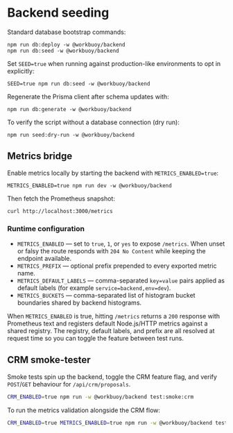 # Backend seeding

Standard database bootstrap commands:

```
npm run db:deploy -w @workbuoy/backend
npm run db:seed -w @workbuoy/backend
```

Set `SEED=true` when running against production-like environments to opt in explicitly:

```
SEED=true npm run db:seed -w @workbuoy/backend
```

Regenerate the Prisma client after schema updates with:

```
npm run db:generate -w @workbuoy/backend
```

To verify the script without a database connection (dry run):

```
npm run seed:dry-run -w @workbuoy/backend
```

## Metrics bridge

Enable metrics locally by starting the backend with `METRICS_ENABLED=true`:

```
METRICS_ENABLED=true npm run dev -w @workbuoy/backend
```

Then fetch the Prometheus snapshot:

```
curl http://localhost:3000/metrics
```

### Runtime configuration

- `METRICS_ENABLED` &mdash; set to `true`, `1`, or `yes` to expose `/metrics`. When unset or falsy the route responds with `204 No Content` while keeping the endpoint available.
- `METRICS_PREFIX` &mdash; optional prefix prepended to every exported metric name.
- `METRICS_DEFAULT_LABELS` &mdash; comma-separated `key=value` pairs applied as default labels (for example `service=backend,env=dev`).
- `METRICS_BUCKETS` &mdash; comma-separated list of histogram bucket boundaries shared by backend histograms.

When `METRICS_ENABLED` is true, hitting `/metrics` returns a `200` response with Prometheus text and registers default Node.js/HTTP metrics against a shared registry. The registry, default labels, and prefix are all resolved at request time so you can toggle the feature between test runs.

## CRM smoke-tester

Smoke tests spin up the backend, toggle the CRM feature flag, and verify `POST`/`GET` behaviour for `/api/crm/proposals`.

```bash
CRM_ENABLED=true npm run -w @workbuoy/backend test:smoke:crm
```

To run the metrics validation alongside the CRM flow:

```bash
CRM_ENABLED=true METRICS_ENABLED=true npm run -w @workbuoy/backend test:smoke
```
